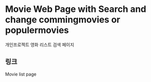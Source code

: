 # Movie Web Page with Search and change commingmovies or populermovies
개인프로젝트 영화 리스트 검색 페이지

## 링크
Movie list page

